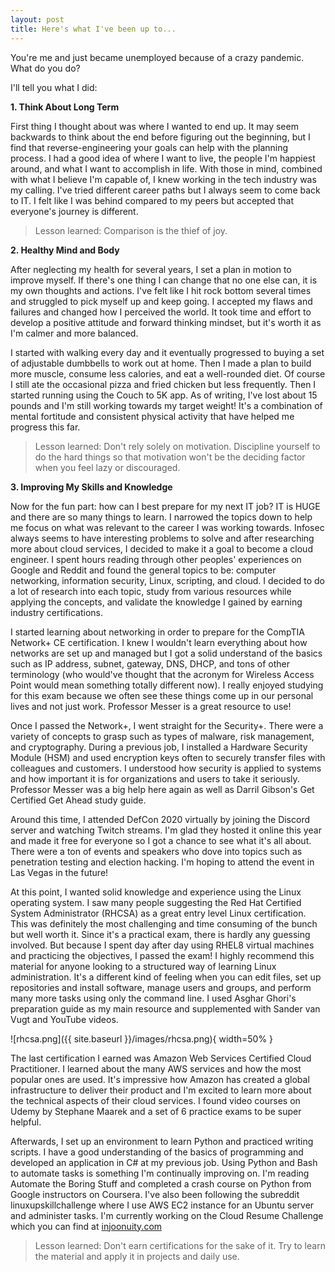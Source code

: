 ```yaml
---
layout: post
title: Here's what I've been up to...
---
```


You're me and just became unemployed because of a crazy pandemic. What do you do?

I'll tell you what I did:

**1. Think About Long Term**

  First thing I thought about was where I wanted to end up. It may seem backwards to think about the end before figuring out the beginning, but I find that reverse-engineering your goals can help with the planning process. I had a good idea of where I want to live, the people I'm happiest around, and what I want to accomplish in life. With those in mind, combined with what I believe I'm capable of, I knew working in the tech industry was my calling. I've tried different career paths but I always seem to come back to IT. I felt like I was behind compared to my peers but accepted that everyone's journey is different.

> Lesson learned: Comparison is the thief of joy.

**2. Healthy Mind and Body**

  After neglecting my health for several years, I set a plan in motion to improve myself. If there's one thing I can change that no one else can, it is my own thoughts and actions. I've felt like I hit rock bottom several times and struggled to pick myself up and keep going. I accepted my flaws and failures and changed how I perceived the world. It took time and effort to develop a positive attitude and forward thinking mindset, but it's worth it as I'm calmer and more balanced.
  
  I started with walking every day and it eventually progressed to buying a set of adjustable dumbbells to work out at home. Then I made a plan to build more muscle, consume less calories, and eat a well-rounded diet. Of course I still ate the occasional pizza and fried chicken but less frequently. Then I started running using the Couch to 5K app. As of writing, I've lost about 15 pounds and I'm still working towards my target weight! It's a combination of mental fortitude and consistent physical activity that have helped me progress this far.

> Lesson learned: Don't rely solely on motivation. Discipline yourself to do the hard things so that motivation won't be the deciding factor when you feel lazy or discouraged.

**3. Improving My Skills and Knowledge**

  Now for the fun part: how can I best prepare for my next IT job? IT is HUGE and there are so many things to learn. I narrowed the topics down to help me focus on what was relevant to the career I was working towards. Infosec always seems to have interesting problems to solve and after researching more about cloud services, I decided to make it a goal to become a cloud engineer. I spent hours reading through other peoples' experiences on Google and Reddit and found the general topics to be: computer networking, information security, Linux, scripting, and cloud. I decided to do a lot of research into each topic, study from various resources while applying the concepts, and validate the knowledge I gained by earning industry certifications.
  
  I started learning about networking in order to prepare for the CompTIA Network+ CE certification. I knew I wouldn't learn everything about how networks are set up and managed but I got a solid understand of the basics such as IP address, subnet, gateway, DNS, DHCP, and tons of other terminology (who would've thought that the acronym for Wireless Access Point would mean something totally different now). I really enjoyed studying for this exam because we often see these things come up in our personal lives and not just work. Professor Messer is a great resource to use!
  
  Once I passed the Network+, I went straight for the Security+. There were a variety of concepts to grasp such as types of malware, risk management, and cryptography. During a previous job, I installed a Hardware Security Module (HSM) and used encryption keys often to securely transfer files with colleagues and customers. I understood how security is applied to systems and how important it is for organizations and users to take it seriously. Professor Messer was a big help here again as well as Darril Gibson's Get Certified Get Ahead study guide.
  
  Around this time, I attended DefCon 2020 virtually by joining the Discord server and watching Twitch streams. I'm glad they hosted it online this year and made it free for everyone so I got a chance to see what it's all about. There were a ton of events and speakers who dove into topics such as penetration testing and election hacking. I'm hoping to attend the event in Las Vegas in the future!
  
  At this point, I wanted solid knowledge and experience using the Linux operating system. I saw many people suggesting the Red Hat Certified System Administrator (RHCSA) as a great entry level Linux certification. This was definitely the most challenging and time consuming of the bunch but well worth it. Since it's a practical exam, there is hardly any guessing involved. But because I spent day after day using RHEL8 virtual machines and practicing the objectives, I passed the exam! I highly recommend this material for anyone looking to a structured way of learning Linux administration. It's a different kind of feeling when you can edit files, set up repositories and install software, manage users and groups, and perform many more tasks using only the command line. I used Asghar Ghori's preparation guide as my main resource and supplemented with Sander van Vugt and YouTube videos.

![rhcsa.png]({{ site.baseurl }}/images/rhcsa.png){ width=50% }

  The last certification I earned was Amazon Web Services Certified Cloud Practitioner. I learned about the many AWS services and how the most popular ones are used. It's impressive how Amazon has created a global infrastructure to deliver their product and I'm excited to learn more about the technical aspects of their cloud services. I found video courses on Udemy by Stephane Maarek and a set of 6 practice exams to be super helpful.
  
  Afterwards, I set up an environment to learn Python and practiced writing scripts. I have a good understanding of the basics of programming and developed an application in C# at my previous job. Using Python and Bash to automate tasks is something I'm continually improving on. I'm reading Automate the Boring Stuff and completed a crash course on Python from Google instructors on Coursera. I've also been following the subreddit linuxupskillchallenge where I use AWS EC2 instance for an Ubuntu server and administer tasks. I'm currently working on the Cloud Resume Challenge which you can find at [injoonuity.com](https://injoonuity.com)
  
  > Lesson learned: Don't earn certifications for the sake of it. Try to learn the material and apply it in projects and daily use.
